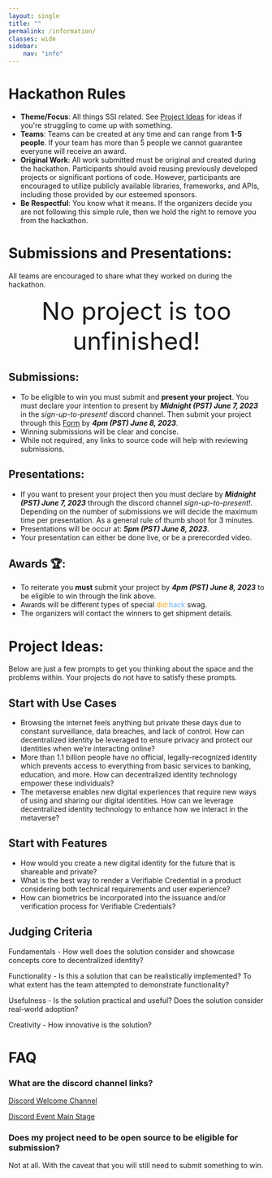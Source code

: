 ```yaml
---
layout: single
title: ""
permalink: /information/
classes: wide
sidebar:
    nav: "info"
---
```

# Hackathon Rules
- **Theme/Focus**: All things SSI related. See [Project Ideas](#project-ideas) for ideas if you're struggling to come up with something.
- **Teams**: Teams can be created at any time and can range from **1-5 people**. If your team has more than 5 people we cannot guarantee everyone will receive an award.
- **Original Work**: All work submitted must be original and created during the hackathon. Participants should avoid reusing previously developed projects or significant portions of code. However, participants are encouraged to utilize publicly available libraries, frameworks, and APIs, including those provided by our esteemed sponsors.
- **Be Respectful**: You know what it means. If the organizers decide you are not following this simple rule, then we hold the right to remove you from the hackathon.

# Submissions and Presentations:

All teams are encouraged to share what they worked on during the hackathon. 
<center><span style="font-size: 48px;">No project is too unfinished!</span></center>

## Submissions:
- To be eligible to win you must submit and **present your project**. You must declare your intention to present by ***Midnight (PST) June 7, 2023*** in the *sign-up-to-present!* discord channel. Then submit your project through this [Form](https://32t7atel0j0.typeform.com/to/lOFY9Ktl) by  ***4pm (PST) June 8, 2023***.
- Winning submissions will be clear and concise.
- While not required, any links to source code will help with reviewing submissions.

## Presentations:
- If you want to present your project then you must declare by ***Midnight (PST) June 7, 2023*** through the discord channel *sign-up-to-present!*. Depending on the number of submissions we will decide the maximum time per presentation. As a general rule of thumb shoot for 3 minutes.
- Presentations will be occur at: ***5pm (PST) June 8, 2023***.
- Your presentation can either be done live, or be a prerecorded video.

## Awards 🏆:
- To reiterate you **must** submit your project by ***4pm (PST) June 8, 2023*** to be eligible to win through the link above.
- Awards will be different types of special <span style="color: #f1a308;">did:</span><span style="color: #63adf2;">hack</span> swag.
- The organizers will contact the winners to get shipment details.

# Project Ideas:

Below are just a few prompts to get you thinking about the space and the problems within. Your projects do not have to satisfy these prompts.

## Start with Use Cases

- Browsing the internet feels anything but private these days due to constant surveillance, data breaches, and lack of control. How can decentralized identity be leveraged to ensure privacy and protect our identities when we’re interacting online?
- More than 1.1 billion people have no official, legally-recognized identity which prevents access to everything from basic services to banking, education, and more. How can decentralized identity technology empower these individuals?
- The metaverse enables new digital experiences that require new ways of using and sharing our digital identities. How can we leverage decentralized identity technology to enhance how we interact in the metaverse?


## Start with Features

- How would you create a new digital identity for the future that is shareable and private?
- What is the best way to render a Verifiable Credential in a product considering both technical requirements and user experience?
- How can biometrics be incorporated into the issuance and/or verification process for Verifiable Credentials?

## Judging Criteria

Fundamentals - How well does the solution consider and showcase concepts core to decentralized identity?

Functionality - Is this a solution that can be realistically implemented? To what extent has the team attempted to demonstrate functionality?

Usefulness - Is the solution practical and useful? Does the solution consider real-world adoption?

Creativity - How innovative is the solution?


# FAQ
### What are the discord channel links?
[Discord Welcome Channel](https://discord.gg/MX2TBFgC7Z)

[Discord Event Main Stage](https://discord.gg/tBAwMNqDbh)

### Does my project need to be open source to be eligible for submission?
Not at all. With the caveat that you will still need to submit something to win.

